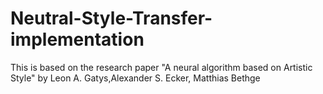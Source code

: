 # Neutral-Style-Transfer-implementation
This is based on the research paper "A neural algorithm based on Artistic Style" by Leon A. Gatys,Alexander S. Ecker, Matthias Bethge
